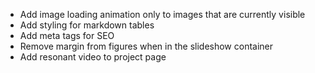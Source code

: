 - Add image loading animation only to images that are currently visible
- Add styling for markdown tables
- Add meta tags for SEO
- Remove margin from figures when in the slideshow container
- Add resonant video to project page